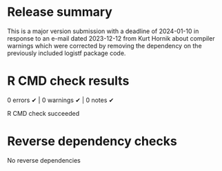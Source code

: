 # Release summary

This is a major version submission with a deadline of 2024-01-10 in response to 
an e-mail dated 2023-12-12 from Kurt Hornik about compiler warnings which were
corrected by removing the dependency on the previously included logistf package code.

# R CMD check results

0 errors ✔ | 0 warnings ✔ | 0 notes ✔

R CMD check succeeded

# Reverse dependency checks

No reverse dependencies
